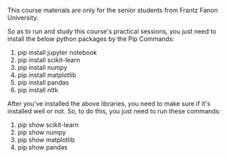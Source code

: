 This course materials are only for the senior students from Frantz Fanon University.

So as to run and study this course's practical sessions, you just need to install the below python packages by the Pip Commands:

1. pip install jupyter notebook
2. pip install scikit-learn
3. pip install numpy
4. pip install matplotlib
5. pip install pandas
6. pip install nltk

After you've installed the above libraries, you need to make sure if it's installed well or not. So, to do this, you just need to run these commands:
1. pip show scikit-learn
2. pip show numpy
3. pip show matplotlib
4. pip show pandas

